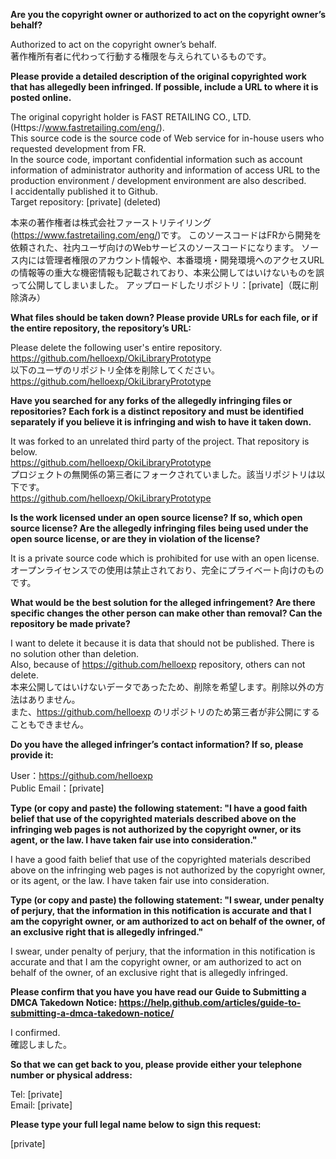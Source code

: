 **Are you the copyright owner or authorized to act on the copyright owner’s behalf?**  

Authorized to act on the copyright owner’s behalf.  
著作権所有者に代わって行動する権限を与えられているものです。  

**Please provide a detailed description of the original copyrighted work that has allegedly been infringed. If possible, include a URL to where it is posted online.**  

The original copyright holder is FAST RETAILING CO., LTD. (Https://www.fastretailing.com/eng/).  
This source code is the source code of Web service for in-house users who requested development from FR.  
In the source code, important confidential information such as account information of administrator authority and information of access URL to the production environment / development environment are also described.  
I accidentally published it to Github.  
Target repository: [private] (deleted)

本来の著作権者は株式会社ファーストリテイリング(https://www.fastretailing.com/eng/)です。
このソースコードはFRから開発を依頼された、社内ユーザ向けのWebサービスのソースコードになります。
ソース内には管理者権限のアカウント情報や、本番環境・開発環境へのアクセスURLの情報等の重大な機密情報も記載されており、本来公開してはいけないものを誤って公開してしまいました。
アップロードしたリポジトリ：[private]（既に削除済み）

**What files should be taken down? Please provide URLs for each file, or if the entire repository, the repository’s URL:**

Please delete the following user's entire repository.  
https://github.com/helloexp/OkiLibraryPrototype  
以下のユーザのリポジトリ全体を削除してください。  
https://github.com/helloexp/OkiLibraryPrototype  

**Have you searched for any forks of the allegedly infringing files or repositories? Each fork is a distinct repository and must be identified separately if you believe it is infringing and wish to have it taken down.**  

It was forked to an unrelated third party of the project. That repository is below.  
https://github.com/helloexp/OkiLibraryPrototype  
プロジェクトの無関係の第三者にフォークされていました。該当リポジトリは以下です。  
https://github.com/helloexp/OkiLibraryPrototype   

**Is the work licensed under an open source license? If so, which open source license? Are the allegedly infringing files being used under the open source license, or are they in violation of the license?**  

It is a private source code which is prohibited for use with an open license.  
オープンライセンスでの使用は禁止されており、完全にプライベート向けのものです。  

**What would be the best solution for the alleged infringement? Are there specific changes the other person can make other than removal? Can the repository be made private?**  

I want to delete it because it is data that should not be published. There is no solution other than deletion.  
Also, because of https://github.com/helloexp repository, others can not delete.  
本来公開してはいけないデータであったため、削除を希望します。削除以外の方法はありません。  
また、https://github.com/helloexp のリポジトリのため第三者が非公開にすることもできません。  

**Do you have the alleged infringer’s contact information? If so, please provide it:**  

User：https://github.com/helloexp  
Public Email：[private]  

**Type (or copy and paste) the following statement: "I have a good faith belief that use of the copyrighted materials described above on the infringing web pages is not authorized by the copyright owner, or its agent, or the law. I have taken fair use into consideration."**  

I have a good faith belief that use of the copyrighted materials described above on the infringing web pages is not authorized by the copyright owner, or its agent, or the law. I have taken fair use into consideration.  

**Type (or copy and paste) the following statement: "I swear, under penalty of perjury, that the information in this notification is accurate and that I am the copyright owner, or am authorized to act on behalf of the owner, of an exclusive right that is allegedly infringed."**  

I swear, under penalty of perjury, that the information in this notification is accurate and that I am the copyright owner, or am authorized to act on behalf of the owner, of an exclusive right that is allegedly infringed.  

**Please confirm that you have you have read our Guide to Submitting a DMCA Takedown Notice: https://help.github.com/articles/guide-to-submitting-a-dmca-takedown-notice/**  

I confirmed.  
確認しました。  

**So that we can get back to you, please provide either your telephone number or physical address:**  

Tel: [private]  
Email: [private]  

**Please type your full legal name below to sign this request:**  

[private]  
